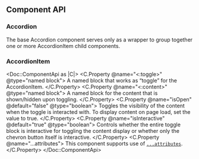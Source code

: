 ## Component API

### Accordion

The base Accordion component serves only as a wrapper to group together one or more AccordionItem child components.

### AccordionItem

<Doc::ComponentApi as |C|>
  <C.Property @name="<:toggle>" @type="named block">
    A named block that works as “toggle” for the AccordionItem.
  </C.Property>
  <C.Property @name="<:content>" @type="named block">
    A named block for the content that is shown/hidden upon toggling.
  </C.Property>
  <C.Property @name="isOpen" @default="false" @type="boolean">
    Toggles the visibility of the content when the toggle is interacted with. To display content on page load, set the value to true.
  </C.Property>
  <C.Property @name="isInteractive" @default="true" @type="boolean">
    Controls whether the entire toggle block is interactive for toggling the content display or whether only the chevron button itself is interactive.
  </C.Property>
  <C.Property @name="...attributes">
    This component supports use of [`...attributes`](https://guides.emberjs.com/release/in-depth-topics/patterns-for-components/#toc_attribute-ordering).
  </C.Property>
</Doc::ComponentApi>
